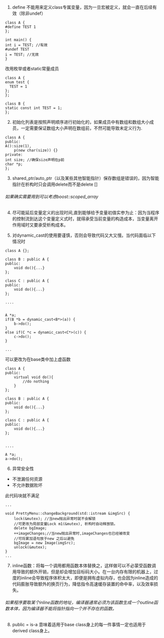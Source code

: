 1. define 不能用来定义class专属变量，因为一旦宏被定义，就会一直在后续有效（除非undef）
```
class A {
#define TEST 1
};

int main() {
int i = TEST; //有效
#undef TEST
i = TEST; //无效
}
```

改用枚举或者static常量成员

```
class A {
enum test {
  TEST = 1
};
};

class B {
static const int TEST = 1;
};
```


2. 初始化列表是按照声明顺序进行初始化的，如果成员中有数组和数组大小成员，一定需要保证数组大小声明在数组前，不然可能导致未定义行为.
```
class A {
public:
A():size(1),
    p(new char(size)) {}
private:
int size; //确保size声明在p前
char *p;
};

```
3. shared_ptr/auto_ptr（以及某些其他智能指针）保存数组是错误的，因为智能指针在析构时只会调用delete而不是delete []
###### 如果确实需要用到可以考虑boost::scoped_array

4. 尽可能延后变量定义的出现时间,直到能够给予变量初值实参为止：因为当程序的控制流到达这个变量定义式时，就得承受当前变量的构造成本，当变量离开作用域时又要承受析构成本。

5. 对dynamic_cast的使用要谨慎，否则会导致代码又大又慢。当代码面临以下情况时
```
class A {};

class B : public A {
public:
    void do(){...}
};

class C : public A {
public:
    void do(){...}
};

....


A *a;
if(B *b = dynamic_cast<B*>(a)) {
    b->do();
}
else if(C *c = dynamic_cast<C*>(c)) {
    c->do();
}

...
```

可以更改为在base类中加上虚函数

```
class A {
public:
    virtual void do(){
        //do nothing
    }
};

class B : public A {
public:
    void do(){...}
};

class C : public A {
public:
    void do(){...}
};


....

A *a;
a->do();
```

6. 异常安全性
- 不泄漏任何资源
- 不允许数据败坏

此代码块就不满足
```
...

void PrettyMenu::changeBackground(std::istream &imgSrc) {
    lock(&mutex); //当new抛出异常时就不会解锁
    //可更改为局部变量Lock m1(&mutex), 析构时自动释放锁。
    delete bgImage;
    ++imageChanges;//当new抛出异常时,imageChanges也已经被改变
    //可将累加语句放于new 之后以避免
    bgImage = new Image(imgSrc);
    unlock(&mutex);
}
...
```
7. inline函数：将每一个调用都用函数本体替换之，这样做可以不必蒙受函数调用导致的额外开销，但是却会增加目标码大小。在一台内存有限的机器上，过度的inline会导致程序体积太大，即便是拥有虚拟内存，也会因为inline造成的代码膨胀导致额外的换页行为，降低指令高速缓存装置的命中率，以及效率损失。
###### 如果程序要取某个inline函数的地址，编译器通常必须为该函数生成一个outline函数本体，因为编译器不能将指针指向一个并不存在的函数。

8. public = is-a 意味着适用于base class身上的每一件事情一定也适用于derived class身上。
   
